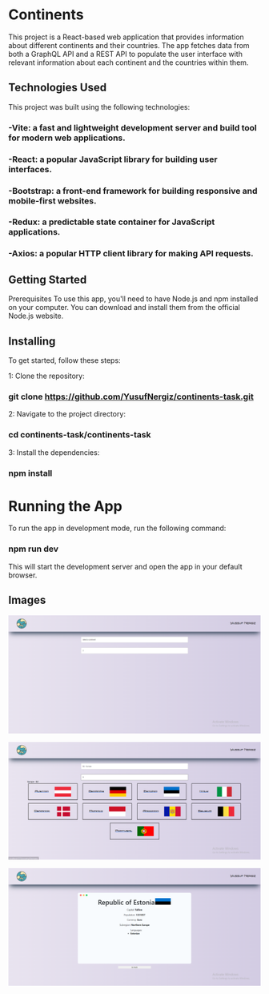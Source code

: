 # Continents
This project is a React-based web application that provides information about different continents and their countries. The app fetches data from both a GraphQL API and a REST API to populate the user interface with relevant information about each continent and the countries within them.

## Technologies Used
This project was built using the following technologies:

### -Vite: a fast and lightweight development server and build tool for modern web applications.
### -React: a popular JavaScript library for building user interfaces.
### -Bootstrap: a front-end framework for building responsive and mobile-first websites.
### -Redux: a predictable state container for JavaScript applications.
### -Axios: a popular HTTP client library for making API requests.

## Getting Started
Prerequisites
To use this app, you'll need to have Node.js and npm installed on your computer. You can download and install them from the official Node.js website.

## Installing
To get started, follow these steps:

1: Clone the repository:
### git clone https://github.com/YusufNergiz/continents-task.git

2: Navigate to the project directory:
### cd continents-task/continents-task

3: Install the dependencies:
### npm install

# Running the App
To run the app in development mode, run the following command:
### npm run dev

This will start the development server and open the app in your default browser.

## Images

![](images/task1.PNG)

![](images/task2.PNG)

![](images/task3.PNG)




